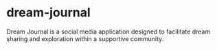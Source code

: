 # dream-journal
Dream Journal is a social media application designed to facilitate dream sharing and exploration within a supportive community.
